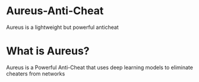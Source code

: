 # Aureus-Anti-Cheat
Aureus is a lightweight but powerful anticheat 


# What is Aureus?
Aureus is a Powerful Anti-Cheat that uses deep learning models to eliminate cheaters from networks
